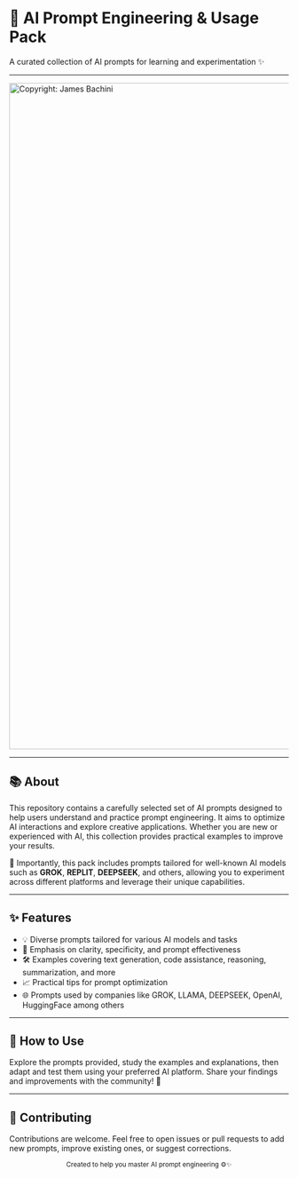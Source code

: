 # 🤖 AI Prompt Engineering & Usage Pack  
A curated collection of AI prompts for learning and experimentation ✨

---

<img src="https://jamesbachini.com/wp-content/uploads/2024/09/PromptEngineering-1-1024x499.png" alt="Copyright: James Bachini" width="1200" />

---

## 📚 About

This repository contains a carefully selected set of AI prompts designed to help users understand and practice prompt engineering. It aims to optimize AI interactions and explore creative applications. Whether you are new or experienced with AI, this collection provides practical examples to improve your results.

🚀 Importantly, this pack includes prompts tailored for well-known AI models such as **GROK**, **REPLIT**, **DEEPSEEK**, and others, allowing you to experiment across different platforms and leverage their unique capabilities.

---

## ✨ Features

- 💡 Diverse prompts tailored for various AI models and tasks  
- 🎯 Emphasis on clarity, specificity, and prompt effectiveness  
- 🛠️ Examples covering text generation, code assistance, reasoning, summarization, and more  
- 📈 Practical tips for prompt optimization  
- 🌐 Prompts used by companies like GROK, LLAMA, DEEPSEEK, OpenAI, HuggingFace among others  

---

## 📖 How to Use

Explore the prompts provided, study the examples and explanations, then adapt and test them using your preferred AI platform. Share your findings and improvements with the community! 💬

---

## 🤝 Contributing

Contributions are welcome. Feel free to open issues or pull requests to add new prompts, improve existing ones, or suggest corrections.


<p align="center">
  <sub>Created to help you master AI prompt engineering ⚙️✨</sub>
</p>
